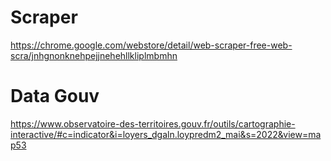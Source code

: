 # Scraper
https://chrome.google.com/webstore/detail/web-scraper-free-web-scra/jnhgnonknehpejjnehehllkliplmbmhn


# Data Gouv
https://www.observatoire-des-territoires.gouv.fr/outils/cartographie-interactive/#c=indicator&i=loyers_dgaln.loypredm2_mai&s=2022&view=map53